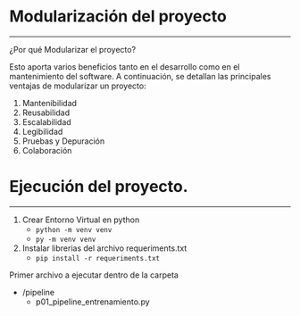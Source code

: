 # Modularización del proyecto

---

¿Por qué Modularizar el proyecto?

Esto aporta varios beneficios tanto en el desarrollo como en el mantenimiento del software.
A continuación, se detallan las principales ventajas de modularizar un proyecto:

1. Mantenibilidad
2. Reusabilidad
3. Escalabilidad
4. Legibilidad
5. Pruebas y Depuración
6. Colaboración

# Ejecución del proyecto.

---

1. Crear Entorno Virtual en python
   - `python -m venv venv`
   - `py -m venv venv`
2. Instalar librerias del archivo requeriments.txt
   - `pip install -r requeriments.txt`

Primer archivo a ejecutar dentro de la carpeta

- /pipeline
  - p01_pipeline_entrenamiento.py
